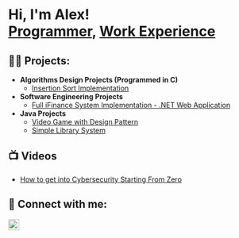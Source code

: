 <h1>Hi, I'm Alex! <br/><a href="https://github.com/alebedev8425">Programmer</a>, <a href="https://www.linkedin.com/in/alexander-lebedev-aa7a4b28a/">Work Experience</a></h1>

<h2>👨‍💻 Projects:</h2>

- <b>Algorithms Design Projects (Programmed in C)</b>
  - [Insertion Sort Implementation](https://github.com/alebedev8425/InsertionSortImplementation)
- <b>Software Engineering Projects</b>
  - [Full iFinance System Implementation - .NET Web Application](https://github.com/alebedev8425/iFINANCEAPP)
- <b>Java Projects</b>
  - [Video Game with Design Pattern](https://github.com/alebedev8425/MiddleEarth-Video-Game) 
  - [Simple Library System](https://github.com/alebedev8425/Library-Java-System) 
    
 

  

<h2>📺 Videos</h2>

- [How to get into Cybersecurity Starting From Zero](https://www.youtube.com/watch?v=a83ASGn_V_s)


<h2> 🤳 Connect with me:</h2>

[<img align="left" alt="JoshMadakor | LinkedIn" width="22px" src="https://cdn.jsdelivr.net/npm/simple-icons@v3/icons/linkedin.svg" />][linkedin]



[linkedin]: https://www.linkedin.com/in/alexander-lebedev-aa7a4b28a/

<!--
 a ✨ _special_ ✨ repository because its `README.md` (this file) appears on your GitHub profile.

Here are some ideas to get you started:

- 🔭 I’m currently working on ...
- 🌱 I’m currently learning ...
- 👯 I’m looking to collaborate on ...
- 🤔 I’m looking for help with ...
- 💬 Ask me about ...
- 📫 How to reach me: ...
- 😄 Pronouns: ...
- ⚡ Fun fact: ...
-->
